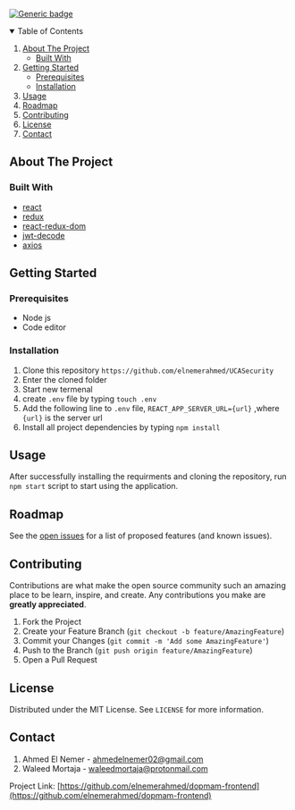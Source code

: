 [![Generic badge](https://img.shields.io/badge/contributors-2-<COLOR>.svg)](https://github.com/elnemerahmed/dopmam-frontend/graphs/contributors)


<details open="open">
  <summary>Table of Contents</summary>
  <ol>
    <li>
      <a href="#about-the-project">About The Project</a>
      <ul>
        <li><a href="#built-with">Built With</a></li>
      </ul>
    </li>
    <li>
      <a href="#getting-started">Getting Started</a>
      <ul>
        <li><a href="#prerequisites">Prerequisites</a></li>
        <li><a href="#installation">Installation</a></li>
      </ul>
    </li>
    <li><a href="#usage">Usage</a></li>
    <li><a href="#roadmap">Roadmap</a></li>
    <li><a href="#contributing">Contributing</a></li>
    <li><a href="#license">License</a></li>
    <li><a href="#contact">Contact</a></li>
  </ol>
</details>

## About The Project

### Built With
* [react](https://reactjs.org/)
* [redux](https://redux.js.org/)
* [react-redux-dom](https://react-redux.js.org/)
* [jwt-decode](https://www.npmjs.com/package/jwt-decode)
* [axios](https://github.com/axios/axios)

## Getting Started

### Prerequisites
* Node js
* Code editor

### Installation

1. Clone this repository ```https://github.com/elnemerahmed/UCASecurity```
2. Enter the cloned folder
3. Start new termenal
4. create ```.env``` file by typing ```touch .env```
5. Add the following line to ```.env``` file, ```REACT_APP_SERVER_URL={url}``` ,where ```{url}``` is the server url
6. Install all project dependencies by typing ```npm install```

## Usage
After successfully installing the requirments and cloning the repository, run ```npm start``` script to start using the application.

## Roadmap

See the [open issues](https://github.com/elnemerahmed/dopmam-frontend/issues) for a list of proposed features (and known issues).

## Contributing

Contributions are what make the open source community such an amazing place to be learn, inspire, and create. Any contributions you make are **greatly appreciated**.

1. Fork the Project
2. Create your Feature Branch (`git checkout -b feature/AmazingFeature`)
3. Commit your Changes (`git commit -m 'Add some AmazingFeature'`)
4. Push to the Branch (`git push origin feature/AmazingFeature`)
5. Open a Pull Request

## License

Distributed under the MIT License. See `LICENSE` for more information.

## Contact

1. Ahmed El Nemer - ahmedelnemer02@gmail.com
2. Waleed Mortaja - waleedmortaja@protonmail.com

Project Link: [https://github.com/elnemerahmed/dopmam-frontend](https://github.com/elnemerahmed/dopmam-frontend)
